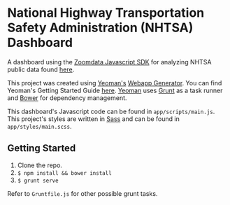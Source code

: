 National Highway Transportation Safety Administration (NHTSA) Dashboard
===============

A dashboard using the [Zoomdata Javascript SDK](https://github.com/zoomdata/ZoomdataJS) for analyzing NHTSA public data found [here](http://www-odi.nhtsa.dot.gov/downloads/).

This project was created using [Yeoman's](http://yeoman.io) [Webapp Generator](https://github.com/yeoman/generator-webapp). You can find Yeoman's Getting Started Guide [here](http://yeoman.io/learning/index.html). [Yeoman](http://yeoman.io) uses [Grunt](http://gruntjs.com/) as a task runner and [Bower](http://bower.io/) for dependency management.

This dashboard's Javascript code can be found in `app/scripts/main.js`. This project's styles are written in [Sass](http://sass-lang.com/) and can be found in `app/styles/main.scss`.

## Getting Started
1. Clone the repo.
2. `$ npm install && bower install`
3. `$ grunt serve`

Refer to `Gruntfile.js` for other possible grunt tasks.
